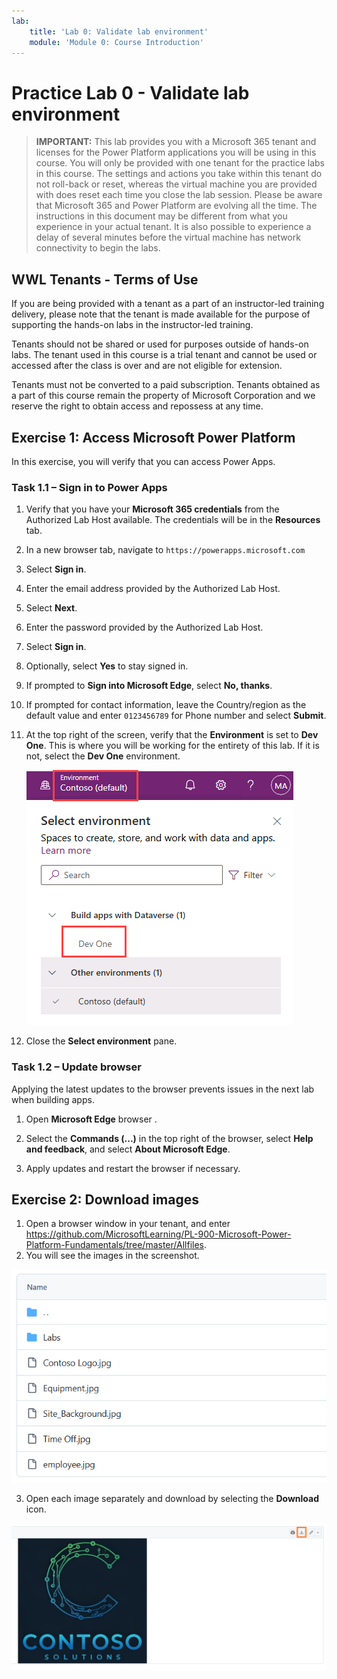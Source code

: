 ```yaml
---
lab:
    title: 'Lab 0: Validate lab environment'
    module: 'Module 0: Course Introduction'
---
```


# Practice Lab 0 - Validate lab environment

> **IMPORTANT:** 
This lab provides you with a Microsoft 365 tenant and licenses for the Power Platform applications you will be using in this course. You will only be provided with one tenant for the practice labs in this course. The settings and actions you take within this tenant do not roll-back or reset, whereas the virtual machine you are provided with does reset each time you close the lab session. Please be aware that Microsoft 365 and Power Platform are evolving all the time. The instructions in this document may be different from what you experience in your actual tenant. It is also possible to experience a delay of several minutes before the virtual machine has network connectivity to begin the labs.

## WWL Tenants - Terms of Use

If you are being provided with a tenant as a part of an instructor-led training delivery, please note that the tenant is made available for the purpose of supporting the hands-on labs in the instructor-led training.

Tenants should not be shared or used for purposes outside of hands-on labs. The tenant used in this course is a trial tenant and cannot be used or accessed after the class is over and are not eligible for extension.

Tenants must not be converted to a paid subscription. Tenants obtained as a part of this course remain the property of Microsoft Corporation and we reserve the right to obtain access and repossess at any time.

## Exercise 1: Access Microsoft Power Platform

In this exercise, you will verify that you can access Power Apps.

### Task 1.1 – Sign in to Power Apps

1. Verify that you have your **Microsoft 365 credentials** from the Authorized Lab Host available. The credentials will be in the **Resources** tab.

1. In a new browser tab, navigate to `https://powerapps.microsoft.com`

1. Select **Sign in**.

1. Enter the email address provided by the Authorized Lab Host.

1. Select **Next**.

1. Enter the password provided by the Authorized Lab Host.

1. Select **Sign in**.

1. Optionally, select **Yes** to stay signed in.

1. If prompted to **Sign into Microsoft Edge**, select **No, thanks**.

1. If prompted for contact information, leave the Country/region as the default value and enter `0123456789` for Phone number and select **Submit**.

1. At the top right of the screen, verify that the **Environment** is set to **Dev One**. This is where you will be working for the entirety of this lab. If it is not, select the **Dev One** environment.

    ![Environment selector.](media/select-dev-one-environment.png)

1. Close the **Select environment** pane.

### Task 1.2 – Update browser

Applying the latest updates to the browser prevents issues in the next lab when building apps.

1. Open **Microsoft Edge** browser .

1. Select the **Commands (...)** in the top right of the browser, select **Help and feedback**, and select **About Microsoft Edge**.

1. Apply updates and restart the browser if necessary.

## Exercise 2: Download images

1. Open a browser window in your tenant, and enter https://github.com/MicrosoftLearning/PL-900-Microsoft-Power-Platform-Fundamentals/tree/master/Allfiles.
2. You will see the images in the screenshot.

![Image files.](media/images.png)

3. Open each image separately and download by selecting the **Download** icon.

![Image download button.](media/download-image.png)

